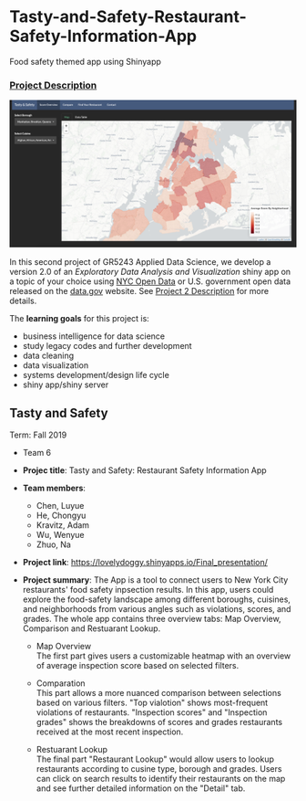 # Tasty-and-Safety-Restaurant-Safety-Information-App
Food safety themed app using Shinyapp

### [Project Description](doc/project2_desc.md)

![screenshot](doc/Map2.png)

In this second project of GR5243 Applied Data Science, we develop a version 2.0 of an *Exploratory Data Analysis and Visualization* shiny app on a topic of your choice using [NYC Open Data](https://opendata.cityofnewyork.us/) or U.S. government open data released on the [data.gov](https://data.gov/) website. See [Project 2 Description](doc/project2_desc.md) for more details.  

The **learning goals** for this project is:

- business intelligence for data science
- study legacy codes and further development
- data cleaning
- data visualization
- systems development/design life cycle
- shiny app/shiny server

## Tasty and Safety
Term: Fall 2019

+ Team 6
+ **Projec title**: Tasty and Safety: Restaurant Safety Information App 
+ **Team members**:
	+ Chen, Luyue
	+ He, Chongyu
	+ Kravitz, Adam
	+ Wu, Wenyue
	+ Zhuo, Na

+ **Project link**: https://lovelydoggy.shinyapps.io/Final_presentation/  
+ **Project summary**: The App is a tool to connect users to New York City restaurants' food safety inpsection results. In this app, users could explore the food-safety landscape among different boroughs, cuisines, and neighborhoods from various angles such as violations, scores, and grades. The whole app contains three overview tabs: Map Overview, Comparison and Restuarant Lookup.    

	+ Map Overview  
	The first part gives users a customizable heatmap with an overview of average inspection score based on selected filters.
        
	+ Comparation  
	This part allows a more nuanced comparison between selections based on various filters. "Top vialotion" shows most-frequent violations of restaurants. "Inspection scores" and "Inspection grades" shows the breakdowns of scores and grades restaurants received at the most recent inspection. 

	+ Restuarant Lookup  
	The final part "Restaurant Lookup" would allow users to lookup restaurants according to cusine type, borough and grades. Users can click on search results to identify their restaurants on the map and see further detailed information on the "Detail" tab. 
